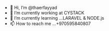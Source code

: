 - 👋 Hi, I’m @thaerfayyad
- 👀 I’m currently working at CYSTACK
- 🌱 I’m currently learning ...LARAVEL & NODE.js
- 📫 How to reach me ...+970595840807

<!---
thaerfayyad/thaerfayyad is a ✨ special ✨ repository because its `README.md` (this file) appears on your GitHub profile.
You can click the Preview link to take a look at your changes.
--->
